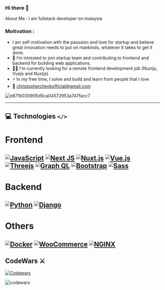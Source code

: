 ### Hi there 👋

About Me : 
I am fullstack developer on malaysia
### Moitvation :
- I am self motivation with the passsion and love for startup and believe great innovation needs to put on mankinds, whatever it takes to get it done.
- :telescope: I’m intrested to join startup team and contributing to frontend and backend for building web applications.
- 🧑‍💻 I'm currently looking for a remote frontend development job (Nuxtjs, Vuejs and Nuxtjs)
- :zap: In my free time, I solve and build and learn from people that i love
- :email: christophercheokofficial@gmail.com

![e671b030905d5ca04572953a747facc7](https://user-images.githubusercontent.com/31682578/180132097-34fdeb33-46dd-43ed-a582-356137a8e880.gif)

---
## 💻 Technologies `</>` 
# Frontend
[![JavaScript](https://img.shields.io/static/v1?style=for-the-badge&message=JavaScript&color=222222&logo=JavaScript&logoColor=F7DF1E&label=)](https://www.javascript.com/)
[![Next JS](https://img.shields.io/badge/Next-black?style=for-the-badge&logo=next.js&logoColor=white)](https://nextjs.org/)
[![Nuxt.js](https://img.shields.io/static/v1?style=for-the-badge&message=Nuxt.js&color=222222&logo=Nuxt.js&logoColor=00DC82&label=)](https://v3.nuxtjs.org/)
[![Vue.js](https://img.shields.io/static/v1?style=for-the-badge&message=Vue.js&color=222222&logo=Vue.js&logoColor=4FC08D&label=)](https://vuejs.org/)
[![Threejs](https://img.shields.io/badge/threejs-black?style=for-the-badge&logo=three.js&logoColor=white)](https://threejs.org/)
[![Graph QL](https://img.shields.io/badge/-ApolloGraphQL-311C87?style=for-the-badge&logo=apollo-graphql)](https://www.apollographql.com/docs/)
[![Bootstrap](https://img.shields.io/badge/bootstrap-%23563D7C.svg?style=for-the-badge&logo=bootstrap&logoColor=white)](https://getbootstrap.com/)
[![Sass](https://img.shields.io/static/v1?style=for-the-badge&message=Sass&color=CC6699&logo=Sass&logoColor=FFFFFF&label=)](https://sass-lang.com/)
---
# Backend
[![Python](https://img.shields.io/static/v1?style=for-the-badge&message=Python&color=3776AB&logo=Python&logoColor=FFFFFF&label=)](https://docs.python.org/3/)
[![Django](https://img.shields.io/static/v1?style=for-the-badge&message=Django&color=092E20&logo=Django&logoColor=FFFFFF&label=)](https://docs.djangoproject.com/en/4.0/)
---
# Others
[![Docker](https://img.shields.io/static/v1?style=for-the-badge&message=Docker&color=2496ED&logo=Docker&logoColor=FFFFFF&label=)](https://hub.docker.com/_/docker-docs)
[![WooCommerce](https://img.shields.io/static/v1?style=for-the-badge&message=WooCommerce&color=96588A&logo=WooCommerce&logoColor=FFFFFF&label=)](https://woocommerce.com/documentation/)
[![NGINX](https://img.shields.io/static/v1?style=for-the-badge&message=NGINX&color=009639&logo=NGINX&logoColor=FFFFFF&label=)](https://www.nginx.com/)
---
## CodeWars ⚔️
[![Codewars](https://img.shields.io/static/v1?style=for-the-badge&message=Codewars&color=B1361E&logo=Codewars&logoColor=FFFFFF&label=)](https://www.codewars.com/users/_monster)

![codewars](https://user-images.githubusercontent.com/31682578/180132985-3c4d99c0-602e-4dee-b0ac-ed808a90f093.png)

